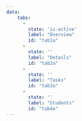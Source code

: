 ```yaml
---
data:
    tabs:
      -
        state: 'is-active'
        label: "Overview"
        id: "tab1a"
      -
        state: ''
        label: "Details"
        id: "tab2a"
      -
        state: ''
        label: "Tasks"
        id: "tab3a"
      -
        state: ''
        label: "Students"
        id: "tab4a"
---
```

